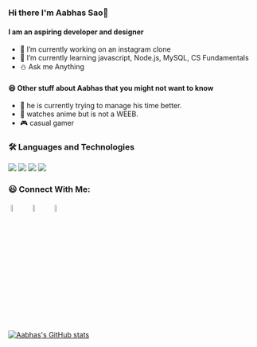 ### Hi there I'm Aabhas Sao👋
#### I am an aspiring developer and designer

- 🔭 I’m currently working on an instagram clone
- 🌱 I’m currently learning javascript, Node.js, MySQL, CS Fundamentals
- :snowman: Ask me Anything

#### 😆 Other stuff about Aabhas that you might  not want to know

- :pizza: he is currently trying to manage his time better.
- :lemon: watches anime but is not a WEEB.
- :video_game: casual gamer

### 🛠️ Languages and Technologies
<a><img src='https://github.com/kirito-236/README_icons/blob/main/language_and_tools/square/javascript/javascript.png' /></a>
<a><img src='https://github.com/kirito-236/README_icons/blob/main/language_and_tools/square/react/react.png' /></a>
<a><img src='https://github.com/kirito-236/README_icons/blob/main/language_and_tools/square/node/node.png' /></a>
<a><img src='https://github.com/kirito-236/README_icons/blob/main/language_and_tools/square/material-ui/material-ui.png' /></a>

### 😃 Connect With Me:
<p>
	<a href="https://www.linkedin.com/in/aabhas-sao-b9b50619b/"><img alt="linkedin" width="6%" style="padding:5px" src="https://img.icons8.com/nolan/64/linkedin.png"/></a>
	<a href="https://www.instagram.com/aabhas236/"><img alt="instagram" width="6%" style="padding:5px" src="https://img.icons8.com/nolan/64/instagram-new.png"/></a>
    <a href="https://dribbble.com/Aabhas236"><img alt="instagram" width="6%" style="padding:5px" src="https://img.icons8.com/nolan/64/dribbble.png"/></a>
</p>

[![Aabhas's GitHub stats](https://github-readme-stats.vercel.app/api?username=kirito-236)](https://github.com/anuraghazra/github-readme-stats)

